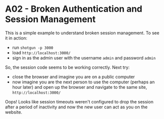 # A02 - Broken Authentication and Session Management

This is a simple example to understand broken session management. To see it in action:

- run `shotgun -p 3000`
- load `http://localhost:3000/`
- sign in as the admin user with the username `admin` and password `admin`

So, the session code seems to be working correctly. Next try:

- close the browser and imagine you are on a public computer
- now imagine you are the next person to use the computer (perhaps an hour later) and open up the browser and navigate to the same site, `http://localhost:3000/`

Oops! Looks like session timeouts weren't configured to drop the session after a period of inactivity and now the new user can act as you on the website.
